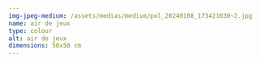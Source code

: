 ```yaml
---
img-jpeg-medium: /assets/medias/medium/pxl_20240108_173421030~2.jpg
name: air de jeux
type: colour
alt: air de jeux
dimensions: 50x50 cm
---
```


